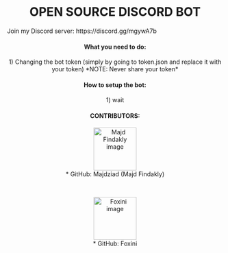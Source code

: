 <h1 align="center">OPEN SOURCE DISCORD BOT</h1>
Join my Discord server: https://discord.gg/mgywA7b

<h4 align="center">What you need to do:</h4>
<p align="center">1) Changing the bot token (simply by going to token.json and replace it with your token) *NOTE: Never share your token*</p>
<h4 align="center">How to setup the bot:</h4>
<p align="center">1) wait</p>

<h4 align="center">CONTRIBUTORS:</h4><p align="center"><img src="https://avatars2.githubusercontent.com/u/41499505?s=400&u=7df44029a75892f59537f8d5cfa527afb8d16aa7&v=4" width="100" alt="Majd Findakly image"><br>* GitHub: Majdziad (Majd Findakly)</p><br>
<p align="center"><img src="https://avatars2.githubusercontent.com/u/22862026?s=400&v=4" width="100" alt="Foxini image"><br>* GitHub: Foxini</p>

